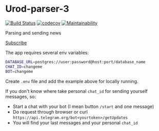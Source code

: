 # Urod-parser-3

[![Build Status](https://travis-ci.org/dluhhbiu/urod-parser-3.svg?branch=master)](https://travis-ci.org/dluhhbiu/urod-parser-3)
[![codecov](https://codecov.io/gh/dluhhbiu/urod-parser-3/branch/master/graph/badge.svg)](https://codecov.io/gh/dluhhbiu/urod-parser-3)
[![Maintainability](https://api.codeclimate.com/v1/badges/6fd16de754ef5ed16da1/maintainability)](https://codeclimate.com/github/dluhhbiu/urod-parser-3/maintainability)

Parsing and sending news

[Subscribe](https://t.me/urodru)

The app requires several env variables:
```bash
DATABASE_URL=postgres://user:password@host:port/database_name
CHAT_ID=changeme 
BOT=changeme
```
Create `.env` file and add the example above for locally running. 

If you don't know where take personal `chat_id` for sending yourself messages, so:

- Start a chat with your bot (I mean button `/start` and one message)
- Do request through browser or curl `https://api.telegram.org/bot<yourtoken>/getUpdates` 
- You will find your last messages and your personal `chat_id` 
